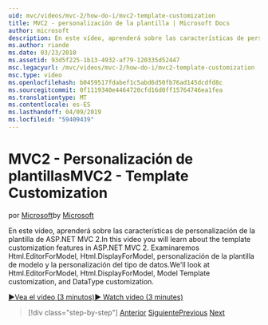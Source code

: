 ```yaml
---
uid: mvc/videos/mvc-2/how-do-i/mvc2-template-customization
title: MVC2 - personalización de la plantilla | Microsoft Docs
author: microsoft
description: En este vídeo, aprenderá sobre las características de personalización de la plantilla de ASP.NET MVC 2. Examinaremos Html.EditorForModel, Html.DisplayForModel, Templ modelo...
ms.author: riande
ms.date: 03/23/2010
ms.assetid: 93d5f225-1b13-4932-af79-120335d52447
msc.legacyurl: /mvc/videos/mvc-2/how-do-i/mvc2-template-customization
msc.type: video
ms.openlocfilehash: b0459517fdabef1c5abd6d50fb76ad145dcdfd8c
ms.sourcegitcommit: 0f1119340e4464720cfd16d0ff15764746ea1fea
ms.translationtype: MT
ms.contentlocale: es-ES
ms.lasthandoff: 04/09/2019
ms.locfileid: "59409439"
---
```

# <a name="mvc2---template-customization"></a><span data-ttu-id="8f71c-104">MVC2 - Personalización de plantillas</span><span class="sxs-lookup"><span data-stu-id="8f71c-104">MVC2 - Template Customization</span></span>

<span data-ttu-id="8f71c-105">por [Microsoft](https://github.com/microsoft)</span><span class="sxs-lookup"><span data-stu-id="8f71c-105">by [Microsoft](https://github.com/microsoft)</span></span>

<span data-ttu-id="8f71c-106">En este vídeo, aprenderá sobre las características de personalización de la plantilla de ASP.NET MVC 2.</span><span class="sxs-lookup"><span data-stu-id="8f71c-106">In this video you will learn about the template customization features in ASP.NET MVC 2.</span></span> <span data-ttu-id="8f71c-107">Examinaremos Html.EditorForModel, Html.DisplayForModel, personalización de la plantilla de modelo y la personalización del tipo de datos.</span><span class="sxs-lookup"><span data-stu-id="8f71c-107">We'll look at Html.EditorForModel, Html.DisplayForModel, Model Template customization, and DataType customization.</span></span>

[<span data-ttu-id="8f71c-108">&#9654;Vea el vídeo (3 minutos)</span><span class="sxs-lookup"><span data-stu-id="8f71c-108">&#9654; Watch video (3 minutes)</span></span>](https://channel9.msdn.com/Blogs/ASP-NET-Site-Videos/mvc2-template-customization)

> [!div class="step-by-step"]
> <span data-ttu-id="8f71c-109">[Anterior](mvc2-model-validation.md)
> [Siguiente](aspnet-mvc-2-areas.md)</span><span class="sxs-lookup"><span data-stu-id="8f71c-109">[Previous](mvc2-model-validation.md)
[Next](aspnet-mvc-2-areas.md)</span></span>
